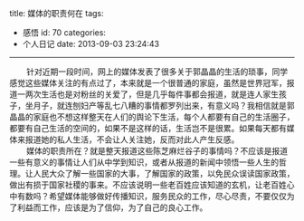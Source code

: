 title: 媒体的职责何在
tags:
  - 感悟
id: 70
categories:
  - 个人日记
date: 2013-09-03 23:24:43
---

<div style="font-size: 14px;"><span style="padding-left: 30px;">针对近期一段时间，网上的媒体发表了很多关于郭晶晶的生活的琐事，同学感觉这些媒体关注的有点过了，本来就是一个很普通的家庭，虽然是世界冠军，报道一两次生活也是对粉丝的关爱了，但是几乎每件事都会报道，就是连人家生孩子，坐月子，就连刨妇产等乱七八糟的事情都罗列出来，有意义吗？我相信就是郭晶晶的家庭也不想这样整天在人们的舆论下生活，每个人都要有自己的生活圈子，都要有自己生活的空间的，如果不是这样的话，生活岂不是很累。如果每天都有媒体来报道她的私人生活，不会让人关注她，反而对此人产生反感。</span></div>

<div style="font-size: 14px;"><span style="padding-left: 30px;">媒体的职责所在？就是整天报道这些陈芝麻烂谷子的事情吗？不应该是报道一些有意义的事情让人们从中学到知识，或者从报道的新闻中领悟一些人生的哲理。让人民大众了解一些国家的大事，了解国家的政策，以免民众误读国家政策，做出有损于国家社稷的事来。不应该说明一些老百姓应该知道的玄机，让老百姓心中有数吗？希望媒体能够做好传播知识，服务民众的工作，尽心尽责，不要仅仅为了利益而工作，应该是为了信仰，为了自己的良心工作。</span></div>